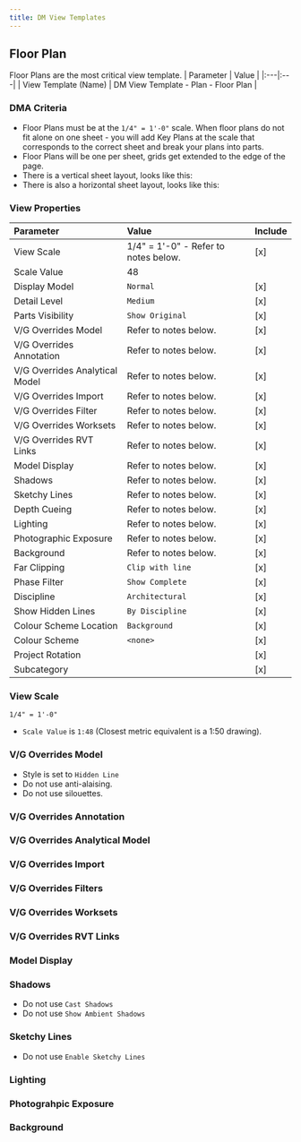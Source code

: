 ```yaml
---
title: DM View Templates
---
```

## Floor Plan
Floor Plans are the most critical view template.
| Parameter | Value |
|:---|:---|
| View Template (Name) | DM View Template - Plan - Floor Plan |

### DMA Criteria
- Floor Plans must be at the ```1/4" = 1'-0"``` scale. When floor plans do not fit alone on one sheet - you will add Key Plans at the scale that corresponds to the correct sheet and break your plans into parts.
- Floor Plans will be one per sheet, grids get extended to the edge of the page.
- There is a vertical sheet layout, looks like this:
- There is also a horizontal sheet layout, looks like this:

### View Properties
| Parameter | Value | Include |
|:---|:---|:---|
| View Scale | 1/4" = 1'-0" - Refer to notes below. | [x] |
| Scale Value | 48 | |
| Display Model | ```Normal``` | [x] |
| Detail Level | ```Medium``` | [x] |
| Parts Visibility | ```Show Original``` | [x] |
| V/G Overrides Model | Refer to notes below. | [x] |
| V/G Overrides Annotation | Refer to notes below. | [x] |
| V/G Overrides Analytical Model | Refer to notes below. | [x] |
| V/G Overrides Import | Refer to notes below. | [x] |
| V/G Overrides Filter | Refer to notes below. | [x] |
| V/G Overrides Worksets | Refer to notes below. | [x] |
| V/G Overrides RVT Links | Refer to notes below. | [x] |
| Model Display | Refer to notes below. | [x] |
| Shadows | Refer to notes below. | [x] |
| Sketchy Lines | Refer to notes below. | [x] |
| Depth Cueing | Refer to notes below. | [x] |
| Lighting | Refer to notes below. | [x] |
| Photographic Exposure | Refer to notes below. | [x] |
| Background | Refer to notes below. | [x] |
| Far Clipping | ```Clip with line``` | [x] |
| Phase Filter | ```Show Complete``` | [x] |
| Discipline | ```Architectural``` | [x] |
| Show Hidden Lines | ```By Discipline``` | [x] |
| Colour Scheme Location | ```Background``` | [x] |
| Colour Scheme | ```<none>``` | [x] |
| Project Rotation | | [x] |
| Subcategory | | [x] |

### View Scale
```1/4" = 1'-0"```
- ```Scale Value``` is ```1:48``` (Closest metric equivalent is a 1:50 drawing).

### V/G Overrides Model
- Style is set to ```Hidden Line```
- Do not use anti-alaising.
- Do not use silouettes.

### V/G Overrides Annotation

### V/G Overrides Analytical Model

### V/G Overrides Import

### V/G Overrides Filters

### V/G Overrides Worksets

### V/G Overrides RVT Links

### Model Display

### Shadows
- Do not use ```Cast Shadows```
- Do not use ```Show Ambient Shadows```

### Sketchy Lines
- Do not use ```Enable Sketchy Lines```

### Lighting

### Photograhpic Exposure

### Background